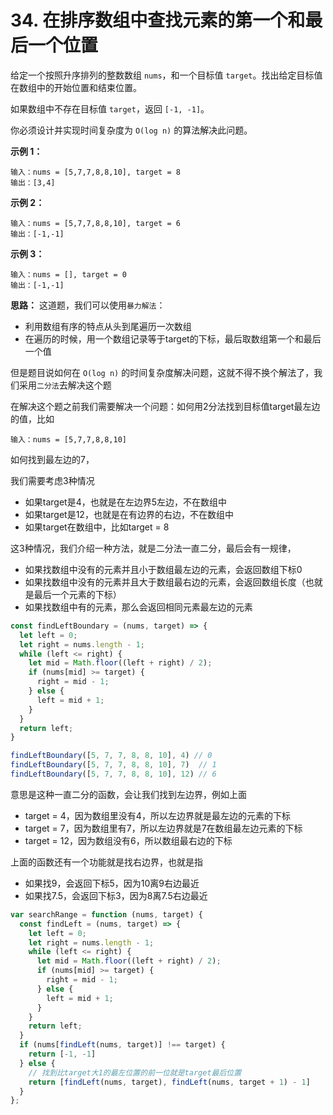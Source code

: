 # 34. 在排序数组中查找元素的第一个和最后一个位置

给定一个按照升序排列的整数数组 `nums`，和一个目标值 `target`。找出给定目标值在数组中的开始位置和结束位置。

如果数组中不存在目标值 `target`，返回 `[-1, -1]`。

你必须设计并实现时间复杂度为 `O(log n)` 的算法解决此问题。

**示例 1：**
```
输入：nums = [5,7,7,8,8,10], target = 8
输出：[3,4]
```
**示例 2：**
```
输入：nums = [5,7,7,8,8,10], target = 6
输出：[-1,-1]
```
**示例 3：**
```
输入：nums = [], target = 0
输出：[-1,-1]
```

**思路：**
这道题，我们可以使用`暴力解法`：

- 利用数组有序的特点从头到尾遍历一次数组
- 在遍历的时候，用一个数组记录等于target的下标，最后取数组第一个和最后一个值

但是题目说如何在 `O(log n)` 的时间复杂度解决问题，这就不得不换个解法了，我们采用`二分法`去解决这个题

在解决这个题之前我们需要解决一个问题：如何用2分法找到目标值target最左边的值，比如
```
输入：nums = [5,7,7,8,8,10]
```

如何找到最左边的7，

我们需要考虑3种情况

- 如果target是4，也就是在左边界5左边，不在数组中
- 如果target是12，也就是在有边界的右边，不在数组中
- 如果target在数组中，比如target = 8

这3种情况，我们介绍一种方法，就是二分法一直二分，最后会有一规律，

- 如果找数组中没有的元素并且小于数组最左边的元素，会返回数组下标0
- 如果找数组中没有的元素并且大于数组最右边的元素，会返回数组长度（也就是最后一个元素的下标）
- 如果找数组中有的元素，那么会返回相同元素最左边的元素

```js
const findLeftBoundary = (nums, target) => {
  let left = 0;
  let right = nums.length - 1;
  while (left <= right) {
    let mid = Math.floor((left + right) / 2);
    if (nums[mid] >= target) {
      right = mid - 1;
    } else {
      left = mid + 1;
    }
  }
  return left;
}

findLeftBoundary([5, 7, 7, 8, 8, 10], 4) // 0
findLeftBoundary([5, 7, 7, 8, 8, 10], 7)  // 1
findLeftBoundary([5, 7, 7, 8, 8, 10], 12) // 6
```
意思是这种一直二分的函数，会让我们找到左边界，例如上面

- target = 4，因为数组里没有4，所以左边界就是最左边的元素的下标
- target = 7，因为数组里有7，所以左边界就是7在数组最左边元素的下标
- target = 12，因为数组没有6，所以数组最右边的下标

上面的函数还有一个功能就是找右边界，也就是指

- 如果找9，会返回下标5，因为10离9右边最近
- 如果找7.5，会返回下标3，因为8离7.5右边最近

```js
var searchRange = function (nums, target) {
  const findLeft = (nums, target) => {
    let left = 0;
    let right = nums.length - 1;
    while (left <= right) {
      let mid = Math.floor((left + right) / 2);
      if (nums[mid] >= target) {
        right = mid - 1;
      } else {
        left = mid + 1;
      }
    }
    return left;
  }
  if (nums[findLeft(nums, target)] !== target) {
    return [-1, -1]
  } else {
    // 找到比target大1的最左位置的前一位就是target最后位置
    return [findLeft(nums, target), findLeft(nums, target + 1) - 1]
  }
};
```
